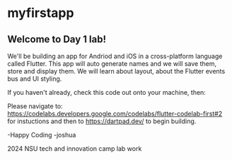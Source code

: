 # myfirstapp

## Welcome to Day 1 lab! 

We'll be building an app for Andriod and iOS in a cross-platform language called Flutter. This app will auto generate names and we will save them, store and display them. We will learn about layout, about the Flutter events bus and UI styling.

If you haven't already, check this code out onto your machine, then:

Please navigate to: https://codelabs.developers.google.com/codelabs/flutter-codelab-first#2 for instuctions and then to https://dartpad.dev/
to begin building. 

-Happy Coding -joshua

2024 NSU tech and innovation camp lab work
